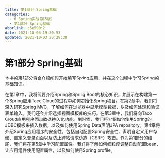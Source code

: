 ```yaml
---
title: 第1部分 Spring基础
categories:
  - 6 Spring实战(第5版)
  - 第1部分 Spring基础
abbrlink: c5e590c2
date: 2021-10-03 19:30:53
updated: 2021-10-03 20:28:30
---
```

# 第1部分 Spring基础
本书的第1部分将会介绍如何开始编写Spring应用，并在这个过程中学习Spring的基础知识。

在第1章中，我将简要介绍Spring和Spring Boot的核心知识，并展示在构建第一个Spring应用Taco Cloud的过程中如何初始化Spring项目。在第2章中，我们将深入研究Spring MVC，了解如何在浏览器中显示模型数据，以及如何处理和验证表单输入。我们还会介绍选择视图模板库的技巧。在第3章中，我们将向Taco Cloud应用程序添加数据持久化功能。到时候，我们将介绍如何使用Spring的JDBC模板来插入数据，以及如何使用Spring Data声明JPA repository。第4章将介绍Spring应用程序的安全性，包括自动配置Spring安全性、声明自定义用户存储、自定义登录页面以及防止跨站请求伪造（CSRF）攻击。作为第1部分的结尾，我们将在第5章中学习配置属性。我们将了解如何细粒度调整自动配置bean、让应用组件使用配置属性，以及如何使用Spring profile。
